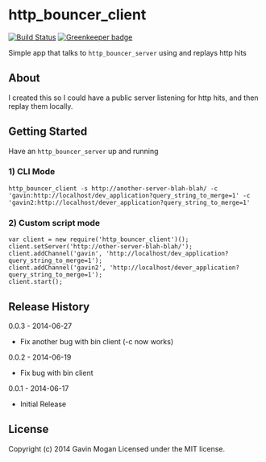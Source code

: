 # http_bouncer_client

[![Build Status](https://travis-ci.org/halkeye/http_bouncer_client.png?branch=master)](https://travis-ci.org/halkeye/http_bouncer_client) [![Greenkeeper badge](https://badges.greenkeeper.io/halkeye/http_bouncer_client.svg)](https://greenkeeper.io/)

Simple app that talks to `http_bouncer_server` using and replays http hits

## About

I created this so I could have a public server listening for http hits, and then replay them locally.

## Getting Started

Have an `http_bouncer_server` up and running

### 1) CLI Mode


    http_bouncer_client -s http://another-server-blah-blah/ -c 'gavin:http://localhost/dev_application?query_string_to_merge=1' -c 'gavin2:http://localhost/dever_application?query_string_to_merge=1'

### 2) Custom script mode


    var client = new require('http_bouncer_client')();
    client.setServer('http://other-server-blah-blah/');
    client.addChannel('gavin', 'http://localhost/dev_application?query_string_to_merge=1');
    client.addChannel('gavin2', 'http://localhost/dever_application?query_string_to_merge=1');
    client.start();

## Release History

0.0.3 - 2014-06-27

* Fix another bug with bin client (-c now works)

0.0.2 - 2014-06-19

* Fix bug with bin client

0.0.1 - 2014-06-17

* Initial Release

## License
Copyright (c) 2014 Gavin Mogan
Licensed under the MIT license.

